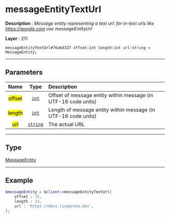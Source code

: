 # messageEntityTextUrl

**Description** : *Message entity representing a text url: for in-text urls like https://google.com use messageEntityUrl*

**Layer** : 211

```tl
messageEntityTextUrl#76a6d327 offset:int length:int url:string = MessageEntity;
```

---

## Parameters

| Name | Type | Description |
| :---: | :---: | :--- |
| <mark>offset</mark> | [`int`](type/int) | Offset of message entity within message (in UTF-16 code units) |
| <mark>length</mark> | [`int`](type/int) | Length of message entity within message (in UTF-16 code units) |
| <mark>url</mark> | [`string`](type/string) | The actual URL |

---

## Type

[MessageEntity](type/MessageEntity)

---

## Example

```php
$messageEntity = $client->messageEntityTextUrl(
	offset : 75,
	length : 14,
	url : 'https://docs.liveproto.dev',
);
```